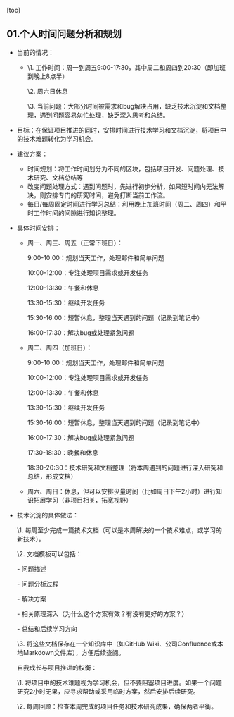 [toc]

## 01.个人时间问题分析和规划

- 当前的情况：

  - \1. 工作时间：周一到周五9:00-17:30，其中周二和周四到20:30（即加班到晚上8点半）

    \2. 周六日休息

    \3. 当前问题：大部分时间被需求和bug解决占用，缺乏技术沉淀和文档整理，遇到问题容易匆忙处理，缺乏深入思考和总结。

- 目标：在保证项目推进的同时，安排时间进行技术学习和文档沉淀，将项目中的技术难题转化为学习机会。

- 建议方案：

  - 时间规划：将工作时间划分为不同的区块，包括项目开发、问题处理、技术研究、文档总结等
  - 改变问题处理方式：遇到问题时，先进行初步分析，如果短时间内无法解决，则安排专门的研究时间，避免打断当前工作流。
  - 每日/每周固定时间进行学习总结：利用晚上加班时间（周二、周四）和平时工作时间的间隙进行知识整理。

- 具体时间安排：

  - 周一、周三、周五（正常下班日）：

    9:00-10:00：规划当天工作，处理邮件和简单问题

    10:00-12:00：专注处理项目需求或开发任务

    12:00-13:30：午餐和休息

    13:30-15:30：继续开发任务

    15:30-16:00：短暂休息，整理当天遇到的问题（记录到笔记中）

    16:00-17:30：解决bug或处理紧急问题

  - 周二、周四（加班日）：

    9:00-10:00：规划当天工作，处理邮件和简单问题

    10:00-12:00：专注处理项目需求或开发任务

    12:00-13:30：午餐和休息

    13:30-15:30：继续开发任务

    15:30-16:00：短暂休息，整理当天遇到的问题（记录到笔记中）

    16:00-17:30：解决bug或处理紧急问题

    17:30-18:30：晚餐和休息

    18:30-20:30：技术研究和文档整理（将本周遇到的问题进行深入研究和总结，形成文档）

  - 周六、周日：休息，但可以安排少量时间（比如周日下午2小时）进行知识拓展学习（非项目相关，拓宽视野）

- 技术沉淀的具体做法：

  \1. 每周至少完成一篇技术文档（可以是本周解决的一个技术难点，或学习的新技术）。

  \2. 文档模板可以包括：

  \- 问题描述

  \- 问题分析过程

  \- 解决方案

  \- 相关原理深入（为什么这个方案有效？有没有更好的方案？）

  \- 总结和后续学习方向

  \3. 将这些文档保存在一个知识库中（如GitHub Wiki、公司Confluence或本地Markdown文件库），方便后续查阅。

  

  自我成长与项目推进的权衡：

  \1. 将项目中的技术难题视为学习机会，但不要阻塞项目进度。如果一个问题研究2小时无果，应寻求帮助或采用临时方案，然后安排后续研究。

  \2. 每周回顾：检查本周完成的项目任务和技术研究成果，确保两者平衡。
